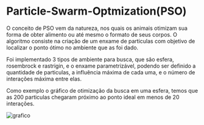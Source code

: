 # Particle-Swarm-Optmization(PSO)

O conceito de PSO vem da natureza, nos quais os animais otimizam sua forma de obter alimento ou até mesmo o formato de seus corpos.
O algoritmo consiste na criação de um enxame de particulas com objetivo de localizar o ponto ótimo no ambiente que as foi dado.

Foi implementado 3 tipos de ambiente para busca, que são esfera, rosembrock e rastrigin, e o enxame parametrizável, podendo ser definido a quantidade de particulas, a influência máxima de cada uma, e o número de interações máxima entre elas.

Como exemplo o gráfico de otimização da busca em uma esfera, temos que as 200 particulas chegaram próximo ao ponto ideal em menos de 20 interações.

![grafico](https://github.com/JeanRezende/Particle-Swarm-Optmization/assets/43578359/829ce4fc-3c7f-4310-a047-a294794440de)
